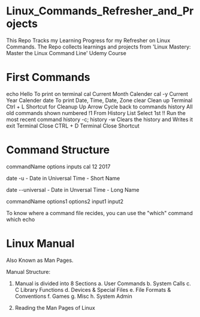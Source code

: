 # Linux_Commands_Refresher_and_Projects
This Repo Tracks my Learning Progress for my Refresher on Linux Commands. The Repo collects learnings and projects from 'Linux Mastery: Master the Linux Command Line' Udemy Course

# First Commands
echo Hello                            To print on terminal
cal                                   Current Month Calender
    cal -y                            Current Year Calender
date                                  To print Date, Time, Date, Zone
clear                                 Clean up Terminal
Ctrl + L                              Shortcut for Cleanup
Up Arrow                              Cycle back to commands 
history                               All old commands shown numbered
    !1                                From History List Select 1st
!!                                    Run the most recent command
history -c; history -w                Clears the history and Writes it
exit                                  Terminal Close
CTRL + D                              Terminal Close Shortcut

# Command Structure 
commandName options inputs
cal          12      2017

date         -u               - Date in Universal Time - Short Name

date         --universal      - Date in Unversal Time - Long Name

commandName options1 options2 input1 input2

To know where a command file recides, you can use the "which" command
which echo


# Linux Manual
Also Known as Man Pages.

Manual Structure:

1. Manual is divided into 8 Sections
    a. User Commands 
    b. System Calls
    c. C Library Functions
    d. Devices & Special Files
    e. File Formats & Conventions
    f. Games
    g. Misc
    h. System Admin

2. Reading the Man Pages of Linux



